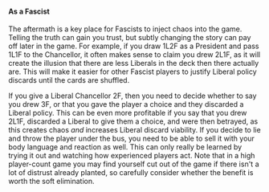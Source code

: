 #### As a Fascist

The aftermath is a key place for Fascists to inject chaos into the game.  Telling the truth can gain you trust, but subtly changing the story can pay off later in the game. For example, if you draw 1L2F as a President and pass 1L1F to the Chancellor, it often makes sense to claim you drew 2L1F, as it will create the illusion that there are less Liberals in the deck then there actually are. This will make it easier for other Fascist players to justify Liberal policy discards until the cards are shuffled.

If you give a Liberal Chancellor 2F, then you need to decide whether to say you drew 3F, or that you gave the player a choice and they discarded a Liberal policy. This can be even more profitable if you say that you drew 2L1F, discarded a Liberal to give them a choice, and were then betrayed, as this creates chaos *and* increases Liberal discard viability. If you decide to lie and throw the player under the bus, you need to be able to sell it with your body language and reaction as well.  This can only really be learned by trying it out and watching how experienced players act. Note that in a high player-count game you may find yourself cut out of the game if there isn't a lot of distrust already planted, so carefully consider whether the benefit is worth the soft elimination.

